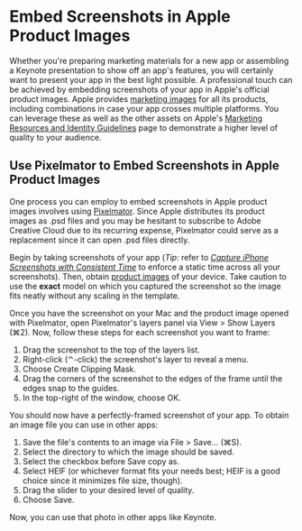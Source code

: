 # Embed Screenshots in Apple Product Images

Whether you're preparing marketing materials for a new app or assembling a Keynote presentation to show off an app's features, you will certainly want to present your app in the best light possible. A professional touch can be achieved by embedding screenshots of your app in Apple's official product images. Apple provides [marketing images](https://developer.apple.com/app-store/marketing/guidelines/#section-products) for all its products, including combinations in case your app crosses multiple platforms. You can leverage these as well as the other assets on Apple's [Marketing Resources and Identity Guidelines](https://developer.apple.com/app-store/marketing/guidelines) page to demonstrate a higher level of quality to your audience.

## Use Pixelmator to Embed Screenshots in Apple Product Images

One process you can employ to embed screenshots in Apple product images involves using [Pixelmator](https://apps.apple.com/us/app/pixelmator/id407963104). Since Apple distributes its product images as .psd files and you may be hesitant to subscribe to Adobe Creative Cloud due to its recurring expense, Pixelmator could serve as a replacement since it can open .psd files directly.

Begin by taking screenshots of your app (*Tip*: refer to [*Capture iPhone Screenshots with Consistent Time*](capture-iphone-screenshots-with-consistent-time.md) to enforce a static time across all your screenshots). Then, obtain [product images](https://developer.apple.com/app-store/marketing/guidelines/#section-products) of your device. Take caution to use the **exact** model on which you captured the screenshot so the image fits neatly without any scaling in the template.

Once you have the screenshot on your Mac and the product image opened with Pixelmator, open Pixelmator's layers panel via View > Show Layers (⌘2). Now, follow these steps for each screenshot you want to frame:
1. Drag the screenshot to the top of the layers list.
2. Right-click (⌃-click) the screenshot's layer to reveal a menu.
3. Choose Create Clipping Mask.
4. Drag the corners of the screenshot to the edges of the frame until the edges snap to the guides.
5. In the top-right of the window, choose OK.

You should now have a perfectly-framed screenshot of your app. To obtain an image file you can use in other apps:
1. Save the file's contents to an image via File > Save... (⌘S).
2. Select the directory to which the image should be saved.
3. Select the checkbox before Save copy as.
4. Select HEIF (or whichever format fits your needs best; HEIF is a good choice since it minimizes file size, though).
5. Drag the slider to your desired level of quality.
6. Choose Save.

Now, you can use that photo in other apps like Keynote.
